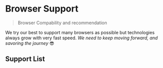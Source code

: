 <script setup>
  import { ref, onMounted } from 'vue-demi'
  import pTable from '../components/table-static/TableStatic.vue'
  import pLabel from '../components/label/Label.vue'
  import { defineTable } from '../components/table'
  import { withBase } from 'vitepress'

  const fields = defineTable([
    { key: 'browser' },
    {
      key    : 'version',
      label  : 'Min Version',
      width  : 1,
      tdClass: 'text-end',
      thClass: 'text-end whitespace-nowrap',
    },
  ])

  const items = ref([
    {
      browser: 'Chrome',
      icon   : 'chrome',
      version: '70',
    },
    {
      browser: 'Firefox',
      icon   : 'firefox',
      version: '102',
    },
    {
      browser: 'Edge',
      icon   : 'edge',
      version: '105',
    },
    {
      browser: 'Opera',
      icon   : 'opera',
      version: '90',
    },
    {
      browser: 'Safari',
      icon   : 'safari',
      version: '15.6',
    },
    {
      browser: 'Safari on iOS',
      icon   : 'ios_saf',
      version: '14.0',
    },
    {
      browser: 'Samsung Internet',
      icon   : 'samsung',
      version: '17.0',
    },
    {
      browser: 'Opera Mobile',
      icon   : 'op_mob',
      version: '64',
    },
    {
      browser: 'Android Browser',
      icon   : 'android',
      version: '107',
    },
    {
      browser: 'UC Browser',
      icon   : 'and_uc',
      version: '13.4',
    },
    {
      browser: 'QQ Browser',
      icon   : 'and_qq',
      version: '13.1',
    },
  ])
</script>

# Browser Support
> Browser Compability and recommendation

We try our best to support many browsers as possible but technologies always grow with very fast speed.
_We need to keep moving forward, and savoring the journey_ 😎

## Support List

<p-table variant="static" :fields="fields" :items="items">
  <template #cell(browser)="{ item }">
    <img
      class="inline mr-2"
      width="24"
      height="24"
      :src="withBase(`/assets/images/browsers-logos/${item.icon}.svg`)"
      :alt="item.browser">
    {{ item.browser }}
  </template>
  <template #cell(version)="{ item }">
    <p-label size="sm">{{ item.version }}</p-label>
  </template>
</p-table>
